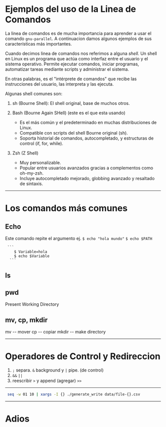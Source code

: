 # Ejemplos del uso de la Linea de Comandos
La linea de comandos es de mucha importancia para aprender a usar el comando `gnu-parallel`. A continuacion damos algunos ejemplos de sus características más importantes.

Cuando decimos linea de comandos nos referimos a alguna *shell.* Un shell en Linux es un programa que actúa como interfaz entre el usuario y el sistema operativo. Permite ejecutar comandos, iniciar programas, automatizar tareas mediante scripts y administrar el sistema.

En otras palabras, es el "intérprete de comandos" que recibe las instrucciones del usuario, las interpreta y las ejecuta.

Algunas shell comunes son:
1. sh (Bourne Shell): El shell original, base de muchos otros.
   
2. Bash (Bourne Again SHell) (este es el que esta usando)
    * Es el más común y el predeterminado en muchas distribuciones de Linux.
    * Compatible con scripts del shell Bourne original (sh).
    * Soporta historial de comandos, autocompletado, y estructuras de control (if, for, while).
      
3. Zsh (Z Shell)
    * Muy personalizable.
    * Popular entre usuarios avanzados gracias a complementos como oh-my-zsh.
    * Incluye autocompletado mejorado, globbing avanzado y resaltado de sintaxis.

----------------------

# Los comandos más comunes
 
Echo 
------
Este comando repite el argumento ej. `$ echo "hola mundo"`
     `$ echo $PATH`
      
      
     ```
        $ Variable=hola
        $ echo $Variable
      ```
ls
-------

pwd 
-------
Present Working Directory

mv, cp, mkdir
-------
mv -- mover
cp -- copiar
mkdir -- make directory

------------------------

# Operadores de Control y Redireccion
1) `;` separa. `&` background y `|` pipe. (de control)
2) <comando> `&&` <fue exitoso> `||` <fracaso>
3) reescribir `>` y append (agregar) `>>`


-------------------------

```bash
 seq -w 01 10 | xargs -I {} ./generate_write data/file-{}.csv
```

---------------

# Adios
